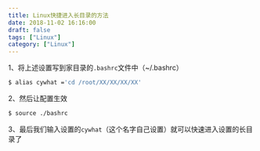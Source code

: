 ```yaml
---
title: Linux快捷进入长目录的方法
date: 2018-11-02 16:16:00
draft: false
tags: ["Linux"]
category: ["Linux"]
---
```


1、将上述设置写到家目录的```.bashrc```文件中（~/.bashrc）
```bash
$ alias cywhat ='cd /root/XX/XX/XX/XX'
```


2、然后让配置生效
```bash
$ source ./bashrc
```



3、最后我们输入设置的```cywhat```（这个名字自己设置）就可以快速进入设置的长目录了


